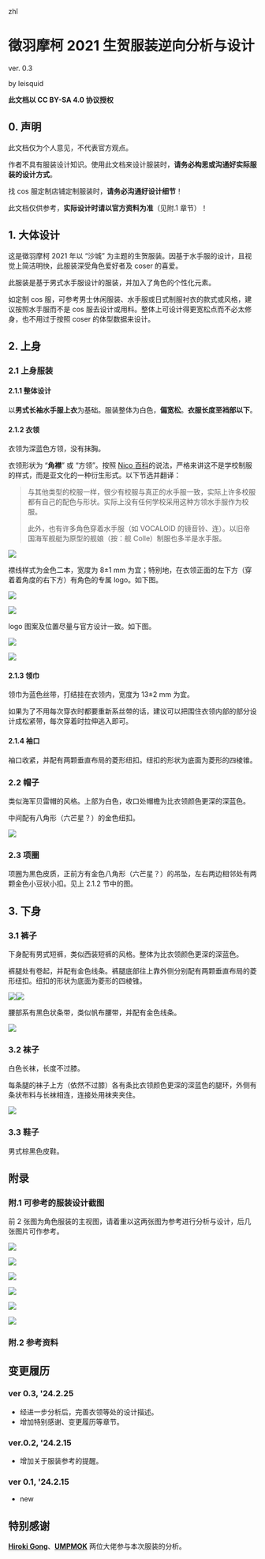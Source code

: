 zhǐ
# 徵羽摩柯 2021 生贺服装逆向分析与设计

ver. 0.3

by leisquid

**此文档以 CC BY-SA 4.0 协议授权**

## 0. 声明

此文档仅为个人意见，不代表官方观点。

作者不具有服装设计知识。使用此文档来设计服装时，**请务必构思或沟通好实际服装的设计方式**。

找 cos 服定制店铺定制服装时，**请务必沟通好设计细节**！

此文档仅供参考，**实际设计时请以官方资料为准**（见附.1 章节）！

## 1. 大体设计

这是徵羽摩柯 2021 年以 “沙城” 为主题的生贺服装。因基于水手服的设计，且视觉上简洁明快，此服装深受角色爱好者及 coser 的喜爱。

此服装是基于男式水手服设计的服装，并加入了角色的个性化元素。

如定制 cos 服，可参考男士休闲服装、水手服或日式制服衬衣的款式或风格，建议按照水手服而不是 cos 服去设计或用料。整体上可设计得更宽松点而不必太修身，也不用过于按照 coser 的体型数据来设计。

## 2. 上身

### 2.1 上身服装

#### 2.1.1 整体设计

以**男式长袖水手服上衣**为基础。服装整体为白色，**偏宽松**。**衣服长度至裆部以下**。

#### 2.1.2 衣领

衣领为深蓝色方领，没有抹胸。

衣领形状为 “**角襟**” 或 “方领”。按照 [Nico 百科](https://dic.nicovideo.jp/t/a/%E3%82%BB%E3%83%BC%E3%83%A9%E3%83%BC%E6%9C%8D)的说法，严格来讲这不是学校制服的样式，而是亚文化的一种衍生形式。以下节选并翻译：

> 与其他类型的校服一样，很少有校服与真正的水手服一致，实际上许多校服都有自己的配色与形状。实际上没有任何学校采用这种方领水手服作为校服。
>
> 此外，也有许多角色穿着水手服（如 VOCALOID 的镜音铃、连）。以旧帝国海军舰艇为原型的舰娘（按：舰 Colle）制服也多半是水手服。

![](./resources/moke2021cos-003.png)

襟线样式为金色二本，宽度为 8±1 mm 为宜；特别地，在衣领正面的左下方（穿着着角度的右下方）有角色的专属 logo。如下图。

![](./resources/moke2021cos-001.png)

![](./resources/moke2021cos-004.png)

logo 图案及位置尽量与官方设计一致。如下图。

![](./resources/moke2021cos-009.png)

![](./resources/moke2021cos-010.png)

#### 2.1.3 领巾

领巾为蓝色丝带，打结挂在衣领内，宽度为 13±2 mm 为宜。

如果为了不用每次穿衣时都要重新系丝带的话，建议可以把围住衣领内部的部分设计成松紧带，每次穿着时拉伸逃入即可。

#### 2.1.4 袖口

袖口收紧，并配有两颗垂直布局的菱形纽扣。纽扣的形状为底面为菱形的四棱锥。

### 2.2 帽子

类似海军贝雷帽的风格。上部为白色，收口处帽檐为比衣领颜色更深的深蓝色。

中间配有八角形（六芒星？）的金色纽扣。

![](./resources/moke2021cos-002.png)

### 2.3 项圈

项圈为黑色皮质，正前方有金色八角形（六芒星？）的吊坠，左右两边相邻处有两颗金色小豆状小扣。见上 2.1.2 节中的图。

## 3. 下身

### 3.1 裤子

下身配有男式短裤，类似西装短裤的风格。整体为比衣领颜色更深的深蓝色。

裤腿处有卷起，并配有金色线条。裤腿底部往上靠外侧分别配有两颗垂直布局的菱形纽扣。纽扣的形状为底面为菱形的四棱锥。


![](./resources/moke2021cos-005.png)![](./resources/moke2021cos-006.png)

腰部系有黑色状条带，类似帆布腰带，并配有金色线条。

![](./resources/moke2021cos-007.png)

### 3.2 袜子

白色长袜，长度不过膝。

每条腿的袜子上方（依然不过膝）各有条比衣领颜色更深的深蓝色的腿环，外侧有条状布料与长袜相连，连接处用袜夹夹住。

![](./resources/moke2021cos-008.png)

### 3.3 鞋子

男式棕黑色皮鞋。

## 附录

### 附.1 可参考的服装设计截图

前 2 张图为角色服装的主视图，请着重以这两张图为参考进行分析与设计，后几张图片可作参考。

![](./resources/moke2021cos-050.jpeg)

![](./resources/moke2021cos-051.png)

![](./resources/moke2021cos-052.png)

![](./resources/moke2021cos-053.png)

![](./resources/moke2021cos-054.png)

![](./resources/moke2021cos-055.png)

### 附.2 参考资料

## 变更履历

### ver 0.3, \'24.2.25

+ 经进一步分析后，完善衣领等处的设计描述。
+ 增加特别感谢、变更履历等章节。

### ver.0.2, \'24.2.15

+ 增加关于服装参考的提醒。

### ver 0.1, \'24.2.15

+ new

## 特别感谢

**[Hiroki Gong](https://space.bilibili.com/32721189)**、**[UMPMOK](https://space.bilibili.com/471489638)** 两位大佬参与本次服装的分析。
